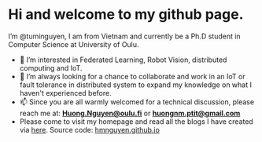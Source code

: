 # Hi and welcome to my github page.

I’m @tuminguyen, I am from Vietnam and currently be a Ph.D student in Computer Science at University of Oulu.

- 👀 I’m interested in Federated Learning, Robot Vision, distributed computing and IoT.
- 💞️ I’m always looking for a chance to collaborate and work in an IoT or fault tolerance in distributed system to expand my knowledge on what I haven't experienced before.  
- 📫 Since you are all warmly welcomed for a technical discussion, please reach me at: **Huong.Nguyen@oulu.fi** or **huongnm.ptit@gmail.com**
- Please come to visit my homepage and read all the blogs I have created via [here](https://tuminguyen.github.io/hmnguyen.github.io/index.html). Source code: [hmnguyen.github.io](https://github.com/tuminguyen/hmnguyen.github.io)

<!---
tuminguyen/tuminguyen is a ✨ special ✨ repository because its `README.md` (this file) appears on your GitHub profile.
You can click the Preview link to take a look at your changes.
--->
